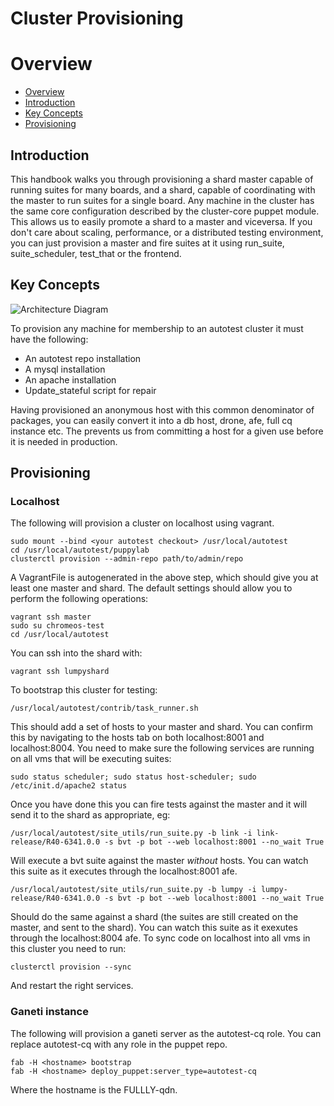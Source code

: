 Cluster Provisioning
====================

# Overview

- [Overview](#overview)
- [Introduction](#introduction)
- [Key Concepts](#key-concepts)
- [Provisioning](#provisioning)

## Introduction

This handbook walks you through provisioning a shard master capable of running suites for many boards, and a shard, capable of coordinating with the master to run suites for a single board. Any machine in the cluster has the same core configuration described by the cluster-core puppet module. This allows us to easily promote a shard to a master and viceversa. If you don't care about scaling, performance, or a distributed testing environment, you can just provision a master and fire suites at it using run_suite, suite_scheduler, test_that or the frontend.

## Key Concepts
![Architecture Diagram](https://cloud.githubusercontent.com/assets/3627706/5236006/ad969c72-77d1-11e4-9281-52b6e913fdb3.png?raw=true "Architecture overview")

To provision any machine for membership to an autotest cluster it must have the following:
* An autotest repo installation
* A mysql installation
* An apache installation
* Update_stateful script for repair

Having provisioned an anonymous host with this common denominator of packages, you can easily convert it into a 
db host, drone, afe, full cq instance etc. The prevents us from committing a host for a given use before it is needed in production.

## Provisioning

### Localhost 

The following will provision a cluster on localhost using vagrant.

```
sudo mount --bind <your autotest checkout> /usr/local/autotest
cd /usr/local/autotest/puppylab
clusterctl provision --admin-repo path/to/admin/repo
```

A VagrantFile is autogenerated in the above step, which should give you at least one master and shard.
The default settings should allow you to perform the following operations:

```
vagrant ssh master
sudo su chromeos-test
cd /usr/local/autotest
```

You can ssh into the shard with:
```
vagrant ssh lumpyshard
```

To bootstrap this cluster for testing:
```
/usr/local/autotest/contrib/task_runner.sh
```

This should add a set of hosts to your master and shard. You can confirm this by navigating to the hosts tab on both localhost:8001 and localhost:8004. You need to make sure the following services are running on all vms that will be executing suites:

```
sudo status scheduler; sudo status host-scheduler; sudo /etc/init.d/apache2 status
```

Once you have done this you can fire tests against the master and it will send it to the shard as appropriate, eg:

```
/usr/local/autotest/site_utils/run_suite.py -b link -i link-release/R40-6341.0.0 -s bvt -p bot --web localhost:8001 --no_wait True
```
Will execute a bvt suite against the master *without* hosts. You can watch this suite as it executes through the localhost:8001 afe.

```
/usr/local/autotest/site_utils/run_suite.py -b lumpy -i lumpy-release/R40-6341.0.0 -s bvt -p bot --web localhost:8001 --no_wait True
```

Should do the same against a shard (the suites are still created on the master, and sent to the shard). You can watch this suite as it exexutes through the localhost:8004 afe. To sync code on localhost into all vms in this cluster you need to run:

```
clusterctl provision --sync
```
And restart the right services.


### Ganeti instance
The following will provision a ganeti server as the autotest-cq role. You can replace autotest-cq with any role in the puppet repo.
```
fab -H <hostname> bootstrap
fab -H <hostname> deploy_puppet:server_type=autotest-cq
```
Where the hostname is the FULLLY-qdn.
